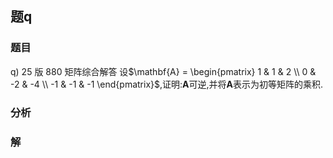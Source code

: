 ## 题q
### 题目
q) 25 版 880 矩阵综合解答
设$\mathbf{A} = \begin{pmatrix} 1 & 1 & 2 \\ 0 & -2 & -4 \\ -1 & -1 & -1 \end{pmatrix}$,证明:$\mathbf{A}$可逆,并将$\mathbf{A}$表示为初等矩阵的乘积.
### 分析

### 解